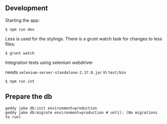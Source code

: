 ## Development

Starting the app:
```
$ npm run dev
```

Less is used for the stylings. There is a grunt watch task for changes to less files:

```
$ grunt watch
```

Integration tests using selenium webdriver

needs `selenium-server-standalone-2.37.0.jar` in `test/bin`

```
$ npm run int
```

## Prepare the db

```
geddy jake db:init environment=production
geddy jake db:migrate environment=production # until: (No migrations to run)
```
